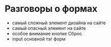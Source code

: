 # Разговоры о формах
- самый сложный элемент дизайна на сайте
- самый опасный элемент на сайте
- особое внимание кнопке Сброс
- input основной тэг форм
